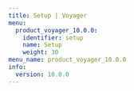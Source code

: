 ```yaml
---
title: Setup | Voyager
menu:
  product_voyager_10.0.0:
    identifier: setup
    name: Setup
    weight: 30
menu_name: product_voyager_10.0.0
info:
  version: 10.0.0
---
```


